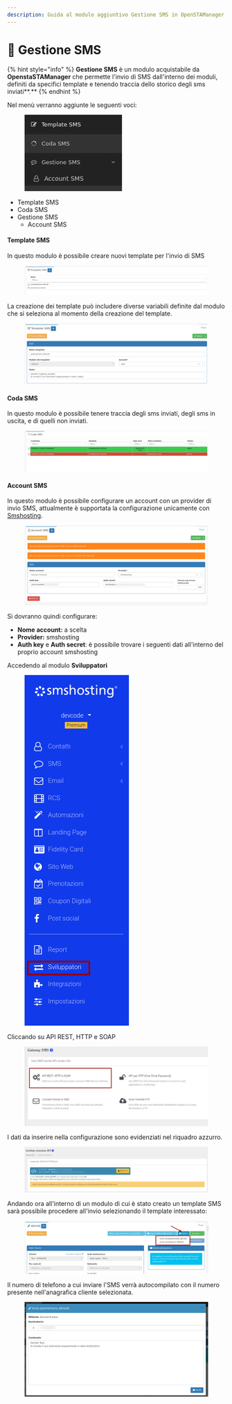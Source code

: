 ```yaml
---
description: Guida al modulo aggiuntivo Gestione SMS in OpenSTAManager
---
```


# 📗 Gestione SMS

{% hint style="info" %}
**Gestione SMS** è un modulo acquistabile da **OpenstaSTAManager** che permette l'invio di SMS dall'interno dei moduli, definiti da specifici template e tenendo traccia dello storico degli sms inviati**.**
{% endhint %}

Nel menù verranno aggiunte le seguenti voci:

<figure><img src="../.gitbook/assets/immagine (15).png" alt=""><figcaption></figcaption></figure>

* Template SMS
* Coda SMS
* Gestione SMS
  * Account SMS

#### Template SMS

In questo modulo è possibile creare nuovi template per l'invio di SMS

<figure><img src="../.gitbook/assets/immagine (14).png" alt=""><figcaption></figcaption></figure>

La creazione dei template può includere diverse variabili definite dal modulo che si seleziona al momento della creazione del template.

<figure><img src="../.gitbook/assets/immagine (16).png" alt=""><figcaption></figcaption></figure>

#### Coda SMS

In questo modulo è possibile tenere traccia degli sms inviati, degli sms in uscita, e di quelli non inviati.

<figure><img src="../.gitbook/assets/immagine (8).png" alt=""><figcaption></figcaption></figure>

#### Account SMS

In questo modulo è possibile configurare un account con un provider di invio SMS, attualmente è supportata la configurazione unicamente con [Smshosting](https://www.smshosting.it/it?utm\_campaign=Brand-Protection\&utm\_source=GoogleAds\&term=smshosting\&matchtype=b\&utm\_medium=g\&dvc=c\&adpos=\&gad=1\&gclid=Cj0KCQjwr82iBhCuARIsAO0EAZyr9CrNsl9qAvwARwzNLOo0eEJqO2IiNRswHP7-8Uk6BzOCBcmUIzAaAgn3EALw\_wcB).

<figure><img src="../.gitbook/assets/immagine (7).png" alt=""><figcaption></figcaption></figure>

Si dovranno quindi configurare:

* **Nome account:** a scelta
* **Provider:** smshosting
* **Auth key** e **Auth secret**: è possibile trovare i seguenti dati all'interno del proprio account smshosting

Accedendo al modulo **Sviluppatori**

<figure><img src="../.gitbook/assets/immagine (12).png" alt=""><figcaption></figcaption></figure>

Cliccando su API REST, HTTP e SOAP

<figure><img src="../.gitbook/assets/immagine (11) (2).png" alt=""><figcaption></figcaption></figure>

I dati da inserire nella configurazione sono evidenziati nel riquadro azzurro.

<figure><img src="../.gitbook/assets/immagine (9).png" alt=""><figcaption></figcaption></figure>

Andando ora all'interno di un modulo di cui è stato creato un template SMS sarà possibile procedere all'invio selezionando il template interessato:

<figure><img src="../.gitbook/assets/immagine (10).png" alt=""><figcaption></figcaption></figure>

Il numero di telefono a cui inviare l'SMS verrà autocompilato con il numero presente nell'anagrafica cliente selezionata.

<figure><img src="../.gitbook/assets/immagine (13).png" alt=""><figcaption></figcaption></figure>
